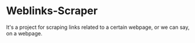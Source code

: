 # Weblinks-Scraper
It's a project for scraping links related to a certain webpage, or we can say, on a webpage.

